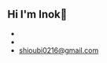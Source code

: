 ## Hi I'm Inok👋 
- 
- 
- shioubi0216@gmail.com 

<!---
shioubi/shioubi is a ✨ special ✨ repository because its `README.md` (this file) appears on your GitHub profile.
You can click the Preview link to take a look at your changes.
--->
